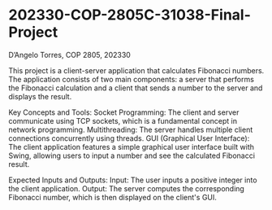 # 202330-COP-2805C-31038-Final-Project
D’Angelo Torres, COP 2805, 202330

This project is a client-server application that calculates Fibonacci numbers. The application consists of two main components: a server that performs the Fibonacci calculation and a client that sends a number to the server and displays the result.

Key Concepts and Tools:
Socket Programming: The client and server communicate using TCP sockets, which is a fundamental concept in network programming.
Multithreading: The server handles multiple client connections concurrently using threads.
GUI (Graphical User Interface): The client application features a simple graphical user interface built with Swing, allowing users to input a number and see the calculated Fibonacci result.

Expected Inputs and Outputs:
Input: The user inputs a positive integer into the client application.
Output: The server computes the corresponding Fibonacci number, which is then displayed on the client's GUI.
